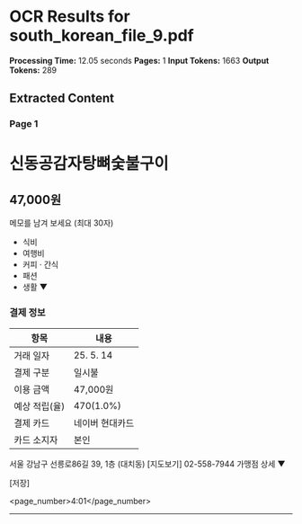 # OCR Results for south_korean_file_9.pdf

**Processing Time:** 12.05 seconds
**Pages:** 1
**Input Tokens:** 1663
**Output Tokens:** 289

## Extracted Content

### Page 1

# 신동공감자탕뼈숯불구이

## 47,000원

메모를 남겨 보세요 (최대 30자)

- 식비
- 여행비
- 커피 · 간식
- 패션
- 생활 ▼

### 결제 정보

| 항목 | 내용 |
|------|------|
| 거래 일자 | 25. 5. 14 |
| 결제 구분 | 일시불 |
| 이용 금액 | 47,000원 |
| 예상 적립(율) | 470(1.0%) |
| 결제 카드 | 네이버 현대카드 |
| 카드 소지자 | 본인 |

서울 강남구 선릉로86길 39, 1층 (대치동)
[지도보기]  02-558-7944  가맹점 상세 ▼

[저장]

<page_number>4:01</page_number>

---

